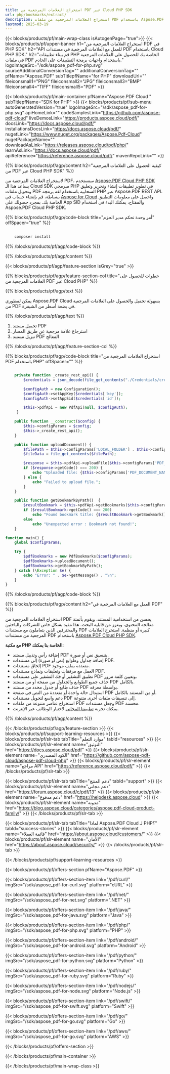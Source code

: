 ```yaml
---
title: استخراج العلامات المرجعية من PDF عبر Cloud PHP SDK
url: php/bookmarks/extract/
description: استخراج العلامات المرجعية من ملفات PDF باستخدام Aspose.PDF Cloud SDK لـ PHP. استرجاع هيكل المستند برمجياً.
lastmod: 2025-03-19
---
```


{{< blocks/products/pf/main-wrap-class isAutogenPage="true">}}
{{< blocks/products/pf/upper-banner h1="استخراج العلامات المرجعية من PDF في PHP SDK" h2="API للعمل مع العلامات المرجعية في مستندات PDF باستخدام Cloud PHP SDK." h2="قم ببناء تطبيقات PHP الخاصة بك للحصول على العلامات المرجعية في ملفات PDF باستخدام واجهات برمجة التطبيقات على الخادم." logoImageSrc="/sdk/aspose_pdf-for-php.svg" sourceAdditionalConversionTag="" additionalConversionTag="" pfName="Aspose.PDF" subTitlepfName="for PHP" downloadUrl="" fileiconsmall1="PNG" fileiconsmall2="JPG" fileiconsmall3="BMP" fileiconsmall4="TIFF" fileiconsmall5="PDF" >}}

{{< blocks/products/pf/main-container pfName="Aspose.PDF Cloud " subTitlepfName="SDK for PHP" >}}
{{< blocks/products/pf/sub-menu autoGeneratedVersion="true" logoImageSrc="/sdk/aspose_pdf-for-php.svg" apiHomeLink="" codeSamplesLink="https://github.com/aspose-pdf-cloud" liveDemosLink="https://products.aspose.cloud/pdf/" docsLink="https://docs.aspose.cloud/pdf/" installationsDocsLink="https://docs.aspose.cloud/pdf/" nugetLink="https://www.nuget.org/packages/Aspose.Pdf-Cloud" nugetPackageName="" downloadAsLink="https://releases.aspose.cloud/pdf/php/" learnAsLink="https://docs.aspose.cloud/pdf/" apiReference="https://reference.aspose.cloud/pdf/" mavenRepoLink="" >}}

{{% blocks/products/pf/agp/content h2="كيفية الحصول على العلامات المرجعية من PDF عبر Cloud PHP SDK" %}}

لاستخراج العلامات المرجعية من PDF، سنستخدم
[Aspose.PDF Cloud PHP SDK](https://products.aspose.cloud/pdf/php/)
يساعد هذا الـ Cloud SDK مبرمجي PHP في تطوير تطبيقات إنشاء وتحرير وتعليق وتحويل ملفات PDF السحابية باستخدام لغة برمجة PHP عبر Aspose.PDF REST API. ببساطة، قم بإنشاء حساب في [Aspose for Cloud](https://dashboard.aspose.cloud/#/apps) واحصل على معلومات التطبيق الخاصة بك. بمجرد حصولك على App SID والمفتاح، يمكنك البدء في استخدام Aspose.PDF Cloud PHP SDK.

{{% blocks/products/pf/agp/code-block title="أمر وحدة تحكم مدير الحزم" offSpacer="true" %}}

```bash
     
    composer install

```

{{% /blocks/products/pf/agp/code-block %}}

{{% /blocks/products/pf/agp/content %}}

{{< blocks/products/pf/agp/feature-section isGrey="true" >}}

{{% blocks/products/pf/agp/feature-section-col title="خطوات للحصول على العلامات المرجعية من PDF عبر Cloud PHP" %}}

{{% blocks/products/pf/agp/text %}}

يمكن لمطوري Aspose.PDF Cloud بسهولة تحميل والحصول على العلامات المرجعية من PDF في بضعة أسطر من الشيفرة.

{{% /blocks/products/pf/agp/text %}}

1. تحميل مستند PDF
1. استرجاع علامة مرجعية عن طريق المسار
1. تنزيل مستند PDF المعالج

{{% /blocks/products/pf/agp/feature-section-col %}}


{{% blocks/products/pf/agp/code-block title="استخراج العلامات المرجعية من PDF باستخدام PHP" offSpacer="" %}}

```php

    private function _create_rest_api() {
        $credentials = json_decode(file_get_contents("./Credentials/credentials.json"), true);

        $configAuth = new Configuration();
        $configAuth->setAppKey($credentials['key']);
        $configAuth->setAppSid($credentials['id']);

        $this->pdfApi = new PdfApi(null, $configAuth);
     }

    public function __construct($config) {
        $this->configParams = $config;
        $this->_create_rest_api();
    }

    public function uploadDocument() {
        $filePath = $this->configParams['LOCAL_FOLDER'] . $this->configParams['PDF_DOCUMENT_NAME'];
        $fileData = file_get_contents($filePath);

        $response = $this->pdfApi->uploadFile($this->configParams['PDF_DOCUMENT_NAME'], $fileData);
        if ($response->getCode() === 200) {
            echo "Uploaded file: {$this->configParams['PDF_DOCUMENT_NAME']}\n";
        } else {
            echo "Failed to upload file.";
        }
    }

    public function getBookmarkByPath()  {
        $resultBookmark = $this->pdfApi->getBookmarks($this->configParams['PDF_DOCUMENT_NAME'], $this->configParams['BOOKMARK_PATH']);
        if ($resultBookmark->getCode() === 200) 
            echo "Found bookmark title: {$resultBookmark->getBookmark()->getTitle()}";
        else
            echo "Unexpected error : Bookmark not found!";
    }

function main() {
    global $configParams;

    try {
        $pdfBookmarks = new PdfBookmarks($configParams);
        $pdfBookmarks->uploadDocument();
        $pdfBookmarks->getBookmarkByPath();
    } catch (\Exception $e) {
        echo "Error: " . $e->getMessage() . "\n";
    }
}
```

{{% /blocks/products/pf/agp/code-block %}}

{{% blocks/products/pf/agp/content h2="العمل مع العلامات المرجعية في PDF" %}}

استخراج العلامات المرجعية من PDF يحسن من استخدامية المستند، ويقوم بأتمتة معالجة المحتوى، ويعزز من قابلية البحث. هذا مفيد بشكل خاص للشركات والباحثين والمحترفين الذين يتعاملون مع مستندات PDF كبيرة أو منظمة.
استخرج العلامات المرجعية من مستندات PDF باستخدام [Aspose.PDF Cloud PHP SDK](https://products.aspose.cloud/pdf/php/).

**مع مكتبة PHP الخاصة بنا يمكنك:**

+ إضافة رأس وتذييل مستند PDF بتنسيق نص أو صورة.
+ إضافة جداول وطوابع (نص أو صورة) إلى مستندات PDF.
+ إلحاق مستندات PDF متعددة بملف موجود.
+ العمل مع مرفقات وتعليقات ونماذج مستندات PDF.
+ تطبيق التشفير أو فك التشفير على مستندات PDF وتعيين كلمة مرور.
+ حذف جميع الطوابع والجداول من صفحة أو من مستند PDF بالكامل.
+ حذف طابع أو جدول محدد من مستند PDF بواسطة معرفه.
+ استبدال حالة واحدة أو متعددة من النص في صفحة PDF أو من المستند بالكامل.
+ دعم واسع لتحويل مستندات PDF إلى تنسيقات ملفات أخرى متنوعة.
+ استخراج عناصر متنوعة من ملفات PDF وجعل مستندات PDF محسنة.
+ يمكنك تجربة [تطبيقنا المجاني](https://products.aspose.app/pdf/family) لاختبار الوظائف عبر الإنترنت.

{{% /blocks/products/pf/agp/content %}}

{{< /blocks/products/pf/agp/feature-section >}}
{{< blocks/products/pf/support-learning-resources >}}
{{< blocks/products/pf/slr-tab tabTitle="موارد التعلم" tabId="resources" >}}
{{< blocks/products/pf/slr-element name="التوثيق" href="https://docs.aspose.cloud/pdf" >}}
{{< blocks/products/pf/slr-element name="الكود المصدري" href="https://github.com/aspose-pdf-cloud/aspose-pdf-cloud-php" >}}
{{< blocks/products/pf/slr-element name="مراجع API" href="https://reference.aspose.cloud/pdf/" >}}
{{< /blocks/products/pf/slr-tab >}}

{{< blocks/products/pf/slr-tab tabTitle="دعم المنتج" tabId="support" >}}
{{< blocks/products/pf/slr-element name="دعم مجاني" href="https://forum.aspose.cloud/c/pdf/13" >}}
{{< blocks/products/pf/slr-element name="دعم مدفوع" href="https://helpdesk.aspose.cloud" >}}
{{< blocks/products/pf/slr-element name="مدونة" href="https://blog.aspose.cloud/categories/aspose.pdf-cloud-product-family/" >}}
{{< /blocks/products/pf/slr-tab >}}

{{< blocks/products/pf/slr-tab tabTitle="لماذا Aspose.PDF Cloud لـ PHP؟" tabId="success-stories" >}}
{{< blocks/products/pf/slr-element name="قائمة العملاء" href="https://about.aspose.cloud/customers/" >}}
{{< blocks/products/pf/slr-element name="الأمان" href="https://about.aspose.cloud/security/" >}}
{{< /blocks/products/pf/slr-tab >}}

{{< /blocks/products/pf/support-learning-resources >}}

{{< blocks/products/pf/offers-section pfName="Aspose.PDF" >}}

{{< blocks/products/pf/offers-section-item link="/pdf/curl/" imgSrc="/sdk/aspose_pdf-for-curl.svg" platform="cURL" >}}

{{< blocks/products/pf/offers-section-item link="/pdf/net/" imgSrc="/sdk/aspose_pdf-for-net.svg" platform=".NET" >}}

{{< blocks/products/pf/offers-section-item link="/pdf/java/" imgSrc="/sdk/aspose_pdf-for-java.svg" platform="Java" >}}

{{< blocks/products/pf/offers-section-item link="/pdf/php/" imgSrc="/sdk/aspose_pdf-for-php.svg" platform="PHP" >}}

{{< blocks/products/pf/offers-section-item link="/pdf/android/" imgSrc="/sdk/aspose_pdf-for-android.svg" platform="Android" >}}

{{< blocks/products/pf/offers-section-item link="/pdf/python/" imgSrc="/sdk/aspose_pdf-for-python.svg" platform="Python" >}}

{{< blocks/products/pf/offers-section-item link="/pdf/ruby/" imgSrc="/sdk/aspose_pdf-for-ruby.svg" platform="Ruby" >}}

{{< blocks/products/pf/offers-section-item link="/pdf/nodejs/" imgSrc="/sdk/aspose_pdf-for-node.svg" platform="Node.js" >}}

{{< blocks/products/pf/offers-section-item link="/pdf/swift/" imgSrc="/sdk/aspose_pdf-for-swift.svg" platform="Swift" >}}

{{< blocks/products/pf/offers-section-item link="/pdf/go/" imgSrc="/sdk/aspose_pdf-for-go.svg" platform="Go" >}}

{{< blocks/products/pf/offers-section-item link="/pdf/aws/" imgSrc="/sdk/aspose_pdf-for-go.svg" platform="AWS" >}}

{{< /blocks/products/pf/offers-section >}}

<!-- انتهاء ملف المعلومات -->

{{< /blocks/products/pf/main-container >}}

{{< /blocks/products/pf/main-wrap-class >}}
